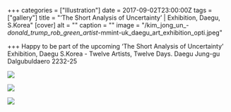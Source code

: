 +++
categories = ["Illustration"]
date = 2017-09-02T23:00:00Z
tags = ["gallery"]
title = "‘The Short Analysis of Uncertainty’ | Exhibition, Daegu, S.Korea"
[cover]
alt = ""
caption = ""
image = "/kim_jong_un_-_donald_trump_rob_green_artist_-mmint-uk_daegu_art_exhibition_opti.jpeg"

+++
Happy to be part of the upcoming ‘The Short Analysis of Uncertainty’ Exhibition, Daegu S.Korea - Twelve Artists, Twelve Days. Daegu Jung-gu Dalgubuldaero 2232-25

![](/kim_jong_un_-_donald_trump_rob_green_artist_-mmint-uk_daegu_art_exhibition_opti_02.jpeg)

![](/daegu_art_exhibition_opti_03.jpeg)

![](/21272891_10159212102910576_6767712028896741003_o.jpeg)